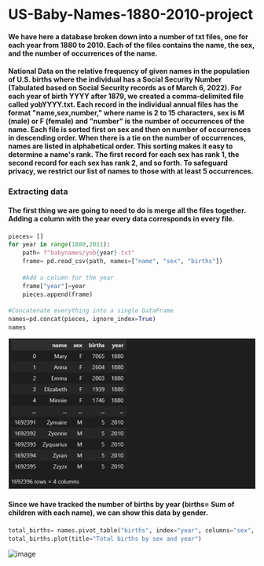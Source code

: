 # US-Baby-Names-1880-2010-project

#### We have here a database broken down into a number of txt files, one for each year from 1880 to 2010. Each of the files contains the name, the sex, and the number of occurrences of the name.

#### National Data on the relative frequency of given names in the population of U.S. births where the individual has a Social Security Number (Tabulated based on Social Security records as of March 6, 2022). For each year of birth YYYY after 1879, we created a comma-delimited file called yobYYYY.txt. Each record in the individual annual files has the format "name,sex,number," where name is 2 to 15 characters, sex is M (male) or F (female) and "number" is the number of occurrences of the name. Each file is sorted first on sex and then on number of occurrences in descending order. When there is a tie on the number of occurrences, names are listed in alphabetical order. This sorting makes it easy to determine a name's rank. The first record for each sex has rank 1, the second record for each sex has rank 2, and so forth. To safeguard privacy, we restrict our list of names to those with at least 5 occurrences.

### Extracting data

#### The first thing we are going to need to do is merge all the files together. Adding a column with the year every data corresponds in every file.

```python
pieces= []
for year in range(1880,2011):
    path= f"babynames/yob{year}.txt"
    frame= pd.read_csv(path, names=["name", "sex", "births"])
    
    #Add a column for the year
    frame["year"]=year
    pieces.append(frame)

#Concatenate everything into a single DataFrame
names=pd.concat(pieces, ignore_index=True)
names
```
![image](https://github.com/EduardoJMR/US-Baby-Names-1880-2010-project/blob/master/Capture.JPG)

#### Since we have tracked the number of births by year (births= Sum of children with each name), we can show this data by gender.

```python
total_births= names.pivot_table("births", index="year", columns="sex", aggfunc=sum)
total_births.plot(title="Total births by sex and year")
```
![image](https://github.com/EduardoJMR/US-Baby-Names-1880-2010-project/blob/master/Capture2.JPG)












